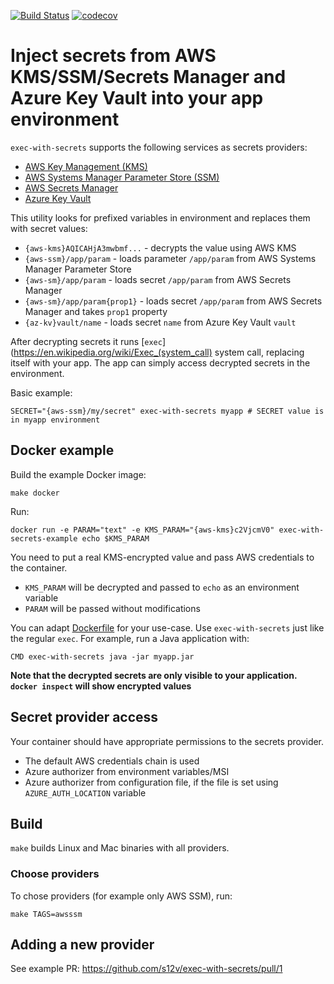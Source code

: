 [![Build Status](https://travis-ci.com/s12v/exec-with-secrets.svg?branch=master)](https://travis-ci.com/s12v/exec-with-secrets)
[![codecov](https://codecov.io/gh/s12v/exec-with-secrets/branch/master/graph/badge.svg)](https://codecov.io/gh/s12v/exec-with-secrets)

# Inject secrets from AWS KMS/SSM/Secrets Manager and Azure Key Vault into your app environment

`exec-with-secrets` supports the following services as secrets providers:
 - [AWS Key Management (KMS)](https://aws.amazon.com/kms/)
 - [AWS Systems Manager Parameter Store (SSM)](https://docs.aws.amazon.com/systems-manager/latest/userguide/systems-manager-paramstore.html)
 - [AWS Secrets Manager](https://aws.amazon.com/secrets-manager/)
 - [Azure Key Vault](https://azure.microsoft.com/en-in/services/key-vault/)

This utility looks for prefixed variables in environment and replaces them with secret values:
 - `{aws-kms}AQICAHjA3mwbmf...` - decrypts the value using AWS KMS
 - `{aws-ssm}/app/param` - loads parameter `/app/param` from AWS Systems Manager Parameter Store
 - `{aws-sm}/app/param` - loads secret `/app/param` from AWS Secrets Manager
 - `{aws-sm}/app/param{prop1}` - loads secret `/app/param` from AWS Secrets Manager and takes `prop1` property
 - `{az-kv}vault/name` - loads secret `name` from Azure Key Vault `vault`
 
After decrypting secrets it runs [`exec`](https://en.wikipedia.org/wiki/Exec_(system_call) system call, replacing itself with your app.
The app can simply access decrypted secrets in the environment.

Basic example:
```
SECRET="{aws-ssm}/my/secret" exec-with-secrets myapp # SECRET value is in myapp environment
```

## Docker example

Build the example Docker image:

```
make docker
```

Run:
```
docker run -e PARAM="text" -e KMS_PARAM="{aws-kms}c2VjcmV0" exec-with-secrets-example echo $KMS_PARAM
```

You need to put a real KMS-encrypted value and pass AWS credentials to the container. 

 - `KMS_PARAM` will be decrypted and passed to `echo` as an environment variable
 - `PARAM` will be passed without modifications

You can adapt [Dockerfile](Dockerfile) for your use-case. Use `exec-with-secrets` just like the regular `exec`. For example, run a Java application with:
```
CMD exec-with-secrets java -jar myapp.jar
```
**Note that the decrypted secrets are only visible to your application. `docker inspect` will show encrypted values**

## Secret provider access

Your container should have appropriate permissions to the secrets provider.

 - The default AWS credentials chain is used
 - Azure authorizer from environment variables/MSI
 - Azure authorizer from configuration file, if the file is set using `AZURE_AUTH_LOCATION` variable

## Build

`make` builds Linux and Mac binaries with all providers.

### Choose providers

To chose providers (for example only AWS SSM), run:
```
make TAGS=awsssm
```

## Adding a new provider

See example PR: https://github.com/s12v/exec-with-secrets/pull/1
